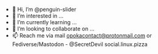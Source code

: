- 👋 Hi, I’m @penguin-slider
- 👀 I’m interested in ...
- 🌱 I’m currently learning ...
- 💞️ I’m looking to collaborate on ...
- 📫 Reach me via mail opokacontact@protonmail.com or Fediverse/Mastodon - @SecretDevil social.linux.pizza
